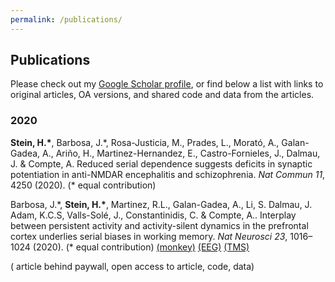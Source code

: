 ```yaml
---
permalink: /publications/
---
```


<link href="https://stackpath.bootstrapcdn.com/font-awesome/4.7.0/css/font-awesome.min.css" rel="stylesheet">

## Publications

Please check out my [Google Scholar profile](https://scholar.google.es/citations?user=dBrsOCMAAAAJ&hl=en), or find below a list with links to original articles, OA versions, and shared code and data from the articles.


### 2020

**Stein, H.\***, Barbosa, J.\*, Rosa-Justicia, M., Prades, L., Morató, A., Galan-Gadea, A., Ariño, H., Martinez-Hernandez, E., Castro-Fornieles, J., Dalmau, J. & Compte, A.  Reduced serial dependence suggests deficits in synaptic potentiation in anti-NMDAR encephalitis and schizophrenia. *Nat Commun 11*, 4250 (2020). (\* equal contribution)
[<i class="fas fa-lock-open"></i>](https://doi.org/10.1038/s41467-020-18033-3) [<i class="fas fa-code"></i>](https://github.com/comptelab/serialNMDA)

Barbosa, J.\*, **Stein, H.\***, Martinez, R.L., Galan-Gadea, A., Li, S. Dalmau, J. Adam, K.C.S, Valls-Solé, J., Constantinidis, C. & Compte, A.. Interplay between persistent activity and activity-silent dynamics in the prefrontal cortex underlies serial biases in working memory. *Nat Neurosci 23*, 1016–1024 (2020). (\* equal contribution) 
[<i class="fas fa-wallet fa-lg"></i>](https://doi.org/10.1038/s41593-020-0644-4) [<i class="fas fa-code"></i>](https://github.com/comptelab/interplayPFC) [<i class="fas fa-database"></i> (monkey)](https://github.com/comptelab/interplayPFC/tree/master/Data) [<i class="fas fa-database"></i> (EEG)](https://osf.io/qa34s/) [<i class="fas fa-database"></i> (TMS)](https://osf.io/8e9y2/)

(<i class="fas fa-wallet"></i> article behind paywall, <i class="fas fa-lock-open"></i> open access to article, <i class="fas fa-code"></i> code, <i class="fas fa-database"></i> data)
